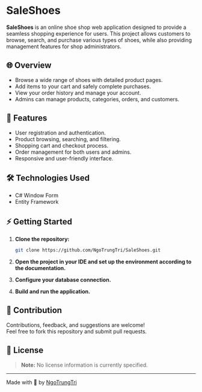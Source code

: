 # SaleShoes

**SaleShoes** is an online shoe shop web application designed to provide a seamless shopping experience for users. This project allows customers to browse, search, and purchase various types of shoes, while also providing management features for shop administrators.

## 🌐 Overview

- Browse a wide range of shoes with detailed product pages.
- Add items to your cart and safely complete purchases.
- View your order history and manage your account.
- Admins can manage products, categories, orders, and customers.

## 🚀 Features

- User registration and authentication.
- Product browsing, searching, and filtering.
- Shopping cart and checkout process.
- Order management for both users and admins.
- Responsive and user-friendly interface.

## 🛠️ Technologies Used

- C# Window Form
- Entity Framework 

## ⚡ Getting Started

1. **Clone the repository:**
   ```bash
   git clone https://github.com/NgoTrungTri/SaleShoes.git
   ```

2. **Open the project in your IDE and set up the environment according to the documentation.**

3. **Configure your database connection.**

4. **Build and run the application.**

 

## 🤝 Contribution

Contributions, feedback, and suggestions are welcome!  
Feel free to fork this repository and submit pull requests.

## 📄 License

> **Note:** No license information is currently specified.

---

Made with 👟 by [NgoTrungTri](https://github.com/NgoTrungTri)
